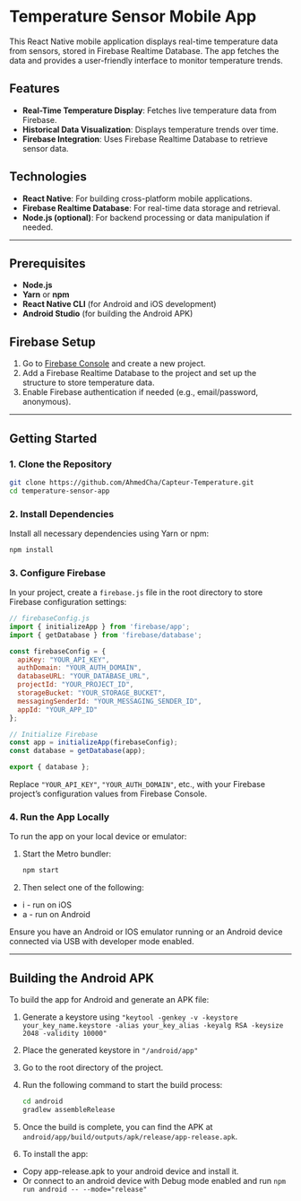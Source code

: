 
# Temperature Sensor Mobile App

This React Native mobile application displays real-time temperature data from sensors, stored in Firebase Realtime Database. The app fetches the data and provides a user-friendly interface to monitor temperature trends.

## Features

- **Real-Time Temperature Display**: Fetches live temperature data from Firebase.
- **Historical Data Visualization**: Displays temperature trends over time.
- **Firebase Integration**: Uses Firebase Realtime Database to retrieve sensor data.

## Technologies

- **React Native**: For building cross-platform mobile applications.
- **Firebase Realtime Database**: For real-time data storage and retrieval.
- **Node.js (optional)**: For backend processing or data manipulation if needed.

---

## Prerequisites

- **Node.js**
- **Yarn** or **npm** 
- **React Native CLI** (for Android and iOS development)
- **Android Studio** (for building the Android APK)

## Firebase Setup

1. Go to [Firebase Console](https://console.firebase.google.com/) and create a new project.
2. Add a Firebase Realtime Database to the project and set up the structure to store temperature data.
3. Enable Firebase authentication if needed (e.g., email/password, anonymous).


---

## Getting Started

### 1. Clone the Repository

```bash
git clone https://github.com/AhmedCha/Capteur-Temperature.git
cd temperature-sensor-app
```

### 2. Install Dependencies

Install all necessary dependencies using Yarn or npm:

```bash
npm install
```

### 3. Configure Firebase

In your project, create a `firebase.js` file in the root directory to store Firebase configuration settings:

```javascript
// firebaseConfig.js
import { initializeApp } from 'firebase/app';
import { getDatabase } from 'firebase/database';

const firebaseConfig = {
  apiKey: "YOUR_API_KEY",
  authDomain: "YOUR_AUTH_DOMAIN",
  databaseURL: "YOUR_DATABASE_URL",
  projectId: "YOUR_PROJECT_ID",
  storageBucket: "YOUR_STORAGE_BUCKET",
  messagingSenderId: "YOUR_MESSAGING_SENDER_ID",
  appId: "YOUR_APP_ID"
};

// Initialize Firebase
const app = initializeApp(firebaseConfig);
const database = getDatabase(app);

export { database };
```

Replace `"YOUR_API_KEY"`, `"YOUR_AUTH_DOMAIN"`, etc., with your Firebase project’s configuration values from Firebase Console.

### 4. Run the App Locally

To run the app on your local device or emulator:

1. Start the Metro bundler:

   ```bash
   npm start
   ```

2. Then select one of the following:

- i - run on iOS
- a - run on Android

Ensure you have an Android or IOS emulator running or an Android device connected via USB with developer mode enabled.

---

## Building the Android APK

To build the app for Android and generate an APK file:

1. Generate a keystore using `"keytool -genkey -v -keystore your_key_name.keystore -alias your_key_alias -keyalg RSA -keysize 2048 -validity 10000"`
2. Place the generated keystore in `"/android/app"`
3. Go to the root directory of the project.
4. Run the following command to start the build process:

   ```bash
   cd android
   gradlew assembleRelease
   ```

5. Once the build is complete, you can find the APK at `android/app/build/outputs/apk/release/app-release.apk`.

6. To install the app:
- Copy app-release.apk to your android device and install it.
- Or connect to an android device with Debug mode enabled and run ```npm run android -- --mode="release"```
